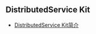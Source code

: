 ## DistributedService Kit

- [DistributedService Kit简介](../distributedservice/distributedservice-kit-intro.md)